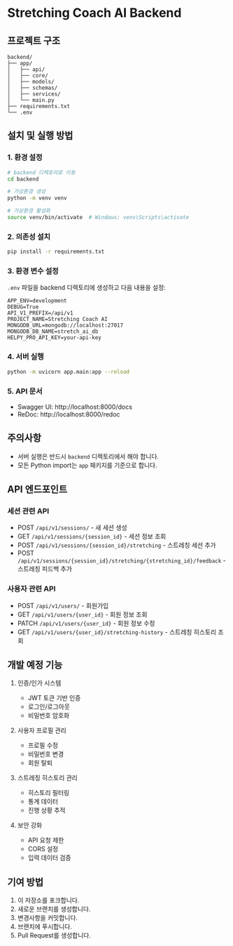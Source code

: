 # Stretching Coach AI Backend

## 프로젝트 구조
```
backend/
├── app/
│   ├── api/
│   ├── core/
│   ├── models/
│   ├── schemas/
│   ├── services/
│   └── main.py
├── requirements.txt
└── .env
```

## 설치 및 실행 방법

### 1. 환경 설정
```bash
# backend 디렉토리로 이동
cd backend

# 가상환경 생성
python -m venv venv

# 가상환경 활성화
source venv/bin/activate  # Windows: venv\Scripts\activate
```

### 2. 의존성 설치
```bash
pip install -r requirements.txt
```

### 3. 환경 변수 설정
`.env` 파일을 backend 디렉토리에 생성하고 다음 내용을 설정:
```env
APP_ENV=development
DEBUG=True
API_V1_PREFIX=/api/v1
PROJECT_NAME=Stretching Coach AI
MONGODB_URL=mongodb://localhost:27017
MONGODB_DB_NAME=stretch_ai_db
HELPY_PRO_API_KEY=your-api-key
```

### 4. 서버 실행
```bash
python -m uvicorn app.main:app --reload
```

### 5. API 문서
- Swagger UI: http://localhost:8000/docs
- ReDoc: http://localhost:8000/redoc

## 주의사항
- 서버 실행은 반드시 `backend` 디렉토리에서 해야 합니다.
- 모든 Python import는 `app` 패키지를 기준으로 합니다.

## API 엔드포인트

### 세션 관련 API
- POST `/api/v1/sessions/` - 새 세션 생성
- GET `/api/v1/sessions/{session_id}` - 세션 정보 조회
- POST `/api/v1/sessions/{session_id}/stretching` - 스트레칭 세션 추가
- POST `/api/v1/sessions/{session_id}/stretching/{stretching_id}/feedback` - 스트레칭 피드백 추가

### 사용자 관련 API
- POST `/api/v1/users/` - 회원가입
- GET `/api/v1/users/{user_id}` - 회원 정보 조회
- PATCH `/api/v1/users/{user_id}` - 회원 정보 수정
- GET `/api/v1/users/{user_id}/stretching-history` - 스트레칭 히스토리 조회

## 개발 예정 기능
1. 인증/인가 시스템
   - JWT 토큰 기반 인증
   - 로그인/로그아웃
   - 비밀번호 암호화

2. 사용자 프로필 관리
   - 프로필 수정
   - 비밀번호 변경
   - 회원 탈퇴

3. 스트레칭 히스토리 관리
   - 히스토리 필터링
   - 통계 데이터
   - 진행 상황 추적

4. 보안 강화
   - API 요청 제한
   - CORS 설정
   - 입력 데이터 검증

## 기여 방법
1. 이 저장소를 포크합니다.
2. 새로운 브랜치를 생성합니다.
3. 변경사항을 커밋합니다.
4. 브랜치에 푸시합니다.
5. Pull Request를 생성합니다.
